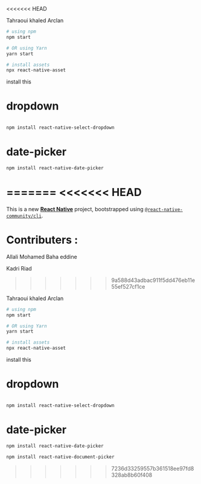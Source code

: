 <<<<<<< HEAD


Tahraoui khaled Arclan

```bash
# using npm
npm start
```
```bash
# OR using Yarn
yarn start
```
```bash
# install assets
npx react-native-asset
```



install this
# dropdown
```bash

npm install react-native-select-dropdown
```
# date-picker

```bash
npm install react-native-date-picker
```
=======
<<<<<<< HEAD
=======
This is a new [**React Native**](https://reactnative.dev) project, bootstrapped using [`@react-native-community/cli`](https://github.com/react-native-community/cli).

# Contributers :
Allali Mohamed Baha eddine 

Kadri Riad
>>>>>>> 9a588d43adbac911f5dd476eb11e55ef527cf1ce

Tahraoui khaled Arclan

```bash
# using npm
npm start
```
```bash
# OR using Yarn
yarn start
```
```bash
# install assets
npx react-native-asset
```



install this
# dropdown
```bash

npm install react-native-select-dropdown
```
# date-picker

```bash
npm install react-native-date-picker
```
```bash
npm install react-native-document-picker
```
>>>>>>> 7236d33259557b361518ee97fd8328ab8b60f408
